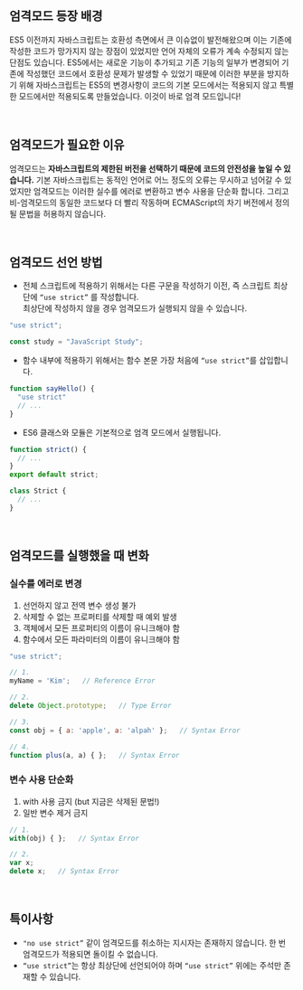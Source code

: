 ## 엄격모드 등장 배경

ES5 이전까지 자바스크립트는 호환성 측면에서 큰 이슈없이 발전해왔으며 이는 기존에 작성한 코드가 망가지지 않는 장점이 있었지만 언어 자체의 오류가 계속 수정되지 않는 단점도 있습니다. ES5에서는 새로운 기능이 추가되고 기존 기능의 일부가 변경되어 기존에 작성했던 코드에서 호환성 문제가 발생할 수 있었기 때문에 이러한 부분을 방지하기 위해 자바스크립트는 ES5의 변경사항이 코드의 기본 모드에서는 적용되지 않고 특별한 모드에서만 적용되도록 만들었습니다. 이것이 바로 엄격 모드입니다!

<br />

## 엄격모드가 필요한 이유

엄격모드는 **자바스크립트의 제한된 버전을 선택하기 때문에 코드의 안전성을 높일 수 있습니다.** 기본 자바스크립트는 동적인 언어로 어느 정도의 오류는 무시하고 넘어갈 수 있었지만 엄격모드는 이러한 실수를 에러로 변환하고 변수 사용을 단순화 합니다. 그리고 비-엄격모드의 동일한 코드보다 더 빨리 작동하며 ECMAScript의 차기 버전에서 정의 될 문법을 허용하지 않습니다.

<br />

## 엄격모드 선언 방법

- 전체 스크립트에 적용하기 위해서는 다른 구문을 작성하기 이전, 즉 스크립트 최상단에  `“use strict”` 를 작성합니다.<br />최상단에 작성하지 않을 경우 엄격모드가 실행되지 않을 수 있습니다.

```jsx
"use strict";

const study = "JavaScript Study";
```

- 함수 내부에 적용하기 위해서는 함수 본문 가장 처음에 `“use strict”`를 삽입합니다.

```jsx
function sayHello() {
  "use strict"
  // ...
}
```

- ES6 클래스와 모듈은 기본적으로 엄격 모드에서 실행됩니다.

```jsx
function strict() {
  // ...
}
export default strict;
```

```jsx
class Strict {
  // ...
}
```

<br />

## 엄격모드를 실행했을 때 변화

### 실수를 에러로 변경

1. 선언하지 않고 전역 변수 생성 불가
2. 삭제할 수 없는 프로퍼티를 삭제할 때 예외 발생
3. 객체에서 모든 프로퍼티의 이름이 유니크해야 함
4. 함수에서 모든 파라미터의 이름이 유니크해야 함

```jsx
"use strict";

// 1.
myName = 'Kim';   // Reference Error

// 2.
delete Object.prototype;   // Type Error

// 3.
const obj = { a: 'apple', a: 'alpah' };   // Syntax Error

// 4.
function plus(a, a) { };   // Syntax Error
```

### 변수 사용 단순화

1. with 사용 금지 (but 지금은 삭제된 문법!)
2. 일반 변수 제거 금지

```jsx
// 1.
with(obj) { };   // Syntax Error

// 2.
var x;
delete x;   // Syntax Error
```

<br />

## 특이사항

- `"no use strict”` 같이 엄격모드를 취소하는 지시자는 존재하지 않습니다. 한 번 엄격모드가 적용되면 돌이킬 수 없습니다.
- `“use strict”`는 항상 최상단에 선언되어야 하며 `“use strict”` 위에는 주석만 존재할 수 있습니다.
